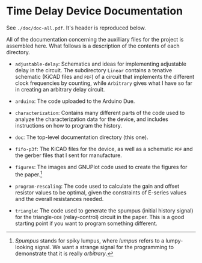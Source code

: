 Time Delay Device Documentation
===============================

See `./doc/doc-all.pdf`. It's header is reproduced below.


All of the documentation concerning the auxilliary files for the project
is assembled here. What follows is a description of the contents of each
directory.

-   `adjustable-delay`: Schematics and ideas for implementing adjustable
    delay in the circuit. The subdirectory `Linear` contains a tenative
    schematic (KiCAD files and <span
    style="font-variant:small-caps;">pdf</span>) of a circuit that
    implements the different clock frequencies by counting, while
    `Arbitrary` gives what I have so far in creating an arbitrary delay
    circuit.

-   `arduino`: The code uploaded to the Arduino Due.

-   `characterization`: Contains many different parts of the code used
    to analyze the characterization data for the device, and includes
    instructions on how to program the history.

-   `doc`: The top-level documentation directory (this one).

-   `fifo-p3f`: The KiCAD files for the device, as well as a schematic
    <span style="font-variant:small-caps;">pdf</span> and the gerber
    files that I sent for manufacture.

-   `figures`: The images and GNUPlot code used to create the figures
    for the paper.[^1]

-   `program-rescaling`: The code used to calculate the gain and offset
    resistor values to be optimal, given the constraints of E-series
    values and the overall resistances needed.

-   `triangle`: The code used to generate the spumpus (initial history
    signal) for the triangle-<span
    style="font-variant:small-caps;">dde</span> (relay-control) circuit
    in the paper. This is a good starting point if you want to program
    something different.

[^1]: *Spumpus* stands for spiky lumpus, where *lumpus* refers to a
    lumpy-looking signal. We want a strange signal for the programming
    to demonstrate that it is really *arbitrary*.

